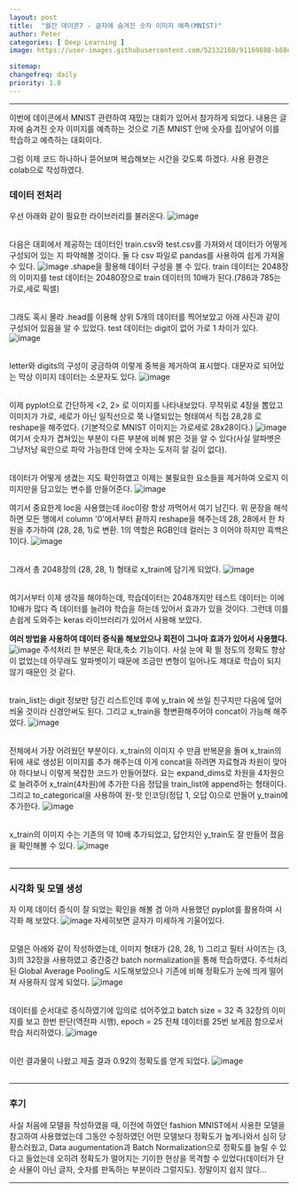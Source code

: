 ```yaml
---
layout: post
title:  "월간 데이콘7 - 글자에 숨겨진 숫자 이미지 예측(MNIST)"
author: Peter
categories: [ Deep Learning ]
image: https://user-images.githubusercontent.com/52132160/91169688-b88e9100-e712-11ea-9bf5-2e45542d41c6.png

sitemap:
changefreq: daily
priority: 1.0
---
```

---

이번에 데이콘에서 MNIST 관련하여 재밌는 대회가 있어서 참가하게 되었다. 내용은 글자에 숨겨진 숫자 이미지를 예측하는 것으로 기존 MNIST 안에 숫자를 집어넣어 이를 학습하고 예측하는 대회이다. 

그럼 이제 코드 하나하나 뜯어보며 복습해보는 시간을 갖도록 하겠다. 
사용 환경은 colab으로 작성하였다.

### 데이터 전처리 

우선 아래와 같이 필요한 라이브러리를 불러온다.
 ![image](https://user-images.githubusercontent.com/52132160/92950805-46e76e80-f498-11ea-8899-78ad95fb2fe8.png)
<br><br>

다음은 대회에서 제공하는 데이터인 train.csv와 test.csv를 가져와서 데이터가 어떻게 구성되어 있는 지 파악해볼 것이다. 둘 다 csv 파일로 pandas를 사용하여 쉽게 가져올 수 있다. 
![image](https://user-images.githubusercontent.com/52132160/92951060-ba897b80-f498-11ea-8d54-7ba55ed6e834.png)
.shape을 활용해 데이터 구성을 볼 수 있다. train 데이터는 2048장의 이미지를 test 데이터는 20480장으로 train 데이터의 10배가 된다.(786과 785는 가로,세로 픽셀)
<br><br>

그래도 혹시 몰라 .head를 이용해 상위 5개의 데이터를 찍어보았고 아래 사진과 같이 구성되어 있음을 알 수 있었다. test 데이터는 digit이 없어 가로 1 차이가 있다.
![image](https://user-images.githubusercontent.com/52132160/92952393-daba3a00-f49a-11ea-9c6e-e4272365643e.png)
<br><br>

letter와 digits의 구성이 궁금하여 이렇게 중복을 제거하여 표시했다.
대문자로 되어있는 막상 이미지 데이터는 소문자도 있다.
![image](https://user-images.githubusercontent.com/52132160/92952665-5320fb00-f49b-11ea-9419-fa83b6a90c3a.png)
<br><br>

이제 pyplot으로 간단하게 <2, 2> 로 이미지를 나타내보았다. 무작위로 4장을 뽑았고 이미지가 가로, 세로가 아닌 일직선으로 쭉 나열되있는 형태여서 직접 28,28 로 reshape을 해주었다. (기본적으로 MNIST 이미지는 가로세로 28x28이다.)
![image](https://user-images.githubusercontent.com/52132160/92952899-b448ce80-f49b-11ea-8d9f-e4c7b38344c1.png)
여기서 숫자가 겹쳐있는 부분이 다른 부분에 비해 밝은 것을 알 수 있다(사실 알파벳은 그냥저냥 육안으로 파악 가능한데 안에 숫자는 도저히 알 길이 없다).
<br><br>

데이터가 어떻게 생겼는 지도 확인하였고 이제는 불필요한 요소들을 제거하여 오로지 이미지만을 담고있는 변수를 만들어준다. 
![image](https://user-images.githubusercontent.com/52132160/92953128-21f4fa80-f49c-11ea-9494-f75266b75a50.png)
<br>

여기서 중요한게 loc을 사용했는데 iloc이랑 항상 까먹어서 여기 남긴다.
위 문장을 해석하면 모든 행에서 column '0'에서부터 끝까지 reshape을 해주는데 28, 28에서 한 차원을 추가하여 (28, 28, 1)로 변환. 1의 역할은 RGB인데 컬러는 3 이어야 하지만 흑백은 1이다. 
![image](https://user-images.githubusercontent.com/52132160/92953598-f32b5400-f49c-11ea-8101-f6e85a02bc41.png)
<br><br>

그래서 총 2048장의 (28, 28, 1) 형태로 x_train에 담기게 되었다.
![image](https://user-images.githubusercontent.com/52132160/92954005-aac06600-f49d-11ea-963b-2df058171488.png)
<br><br>

여기서부터 이제 생각을 해야하는데, 학습데이터는 2048개지만 테스트 데이터는 이에 10배가 많다 즉 데이터를 늘려야 학습을 하는데 있어서 효과가 있을 것이다. 
그런데 이를 손쉽게 도와주는 keras 라이브러리가 있어서 사용해 보았다. 

**여러 방법을 사용하여 데이터 증식을 해보았으나 회전이 그나마 효과가 있어서 사용했다.**
![image](https://user-images.githubusercontent.com/52132160/92954465-726d5780-f49e-11ea-9ab2-71ef015e01b6.png)
주석처리 한 부분은 확대,축소 기능이다. 
사실 눈에 확 띌 정도의 정확도 향상이 없었는데 아무래도 알파벳이기 때문에 조금만 변형이 일어나도 제대로 학습이 되지 않기 때문인 것 같다.
<br><br>

train_list는 digit 정보만 담긴 리스트인데 후에 y_train 에 쓰일 친구지만 다음에 덮어씌울 것이라 신경안써도 된다. 그리고 x_train을 형변환해주어야 concat이 가능해 해주었다.
![image](https://user-images.githubusercontent.com/52132160/92954722-e60f6480-f49e-11ea-8ad4-8cceccaa9bca.png)
<br><br>

전체에서 가장 어려웠던 부분이다. x_train의 이미지 수 만큼 반복문을 돌며 x_train의 뒤에 새로 생성된 이미지를 추가 해주는데 이게 concat을 하려면 자료형과 차원이 맞아야 하다보니 이렇게 복잡한 코드가 만들어졌다. 요는 expand_dims로 차원을 4차원으로 늘려주어 x_train(4차원)에 추가한 다음 정답을 train_list에 append하는 형태이다. 
그리고 to_categorical을 사용하여 원-핫 인코딩(정답 1, 오답 0)으로 만들어 y_train에 추가한다. 
![image](https://user-images.githubusercontent.com/52132160/92954960-4dc5af80-f49f-11ea-8250-22a551163e6c.png)
<br><br>

x_train의 이미지 수는 기존의 약 10배 추가되었고, 답안지인 y_train도 잘 만들어 졌음을 확인해볼 수 있다.
![image](https://user-images.githubusercontent.com/52132160/92955467-228f9000-f4a0-11ea-8abf-9c116f31fd6c.png)
<br><br>

---

### 시각화 및 모델 생성

자 이제 데이터 증식이 잘 되었는 확인을 해볼 겸 아까 사용했던 pyplot를 활용하여 시각화 해 보았다. 
![image](https://user-images.githubusercontent.com/52132160/92993381-16511480-f52c-11ea-80ec-5116ef82a622.png)
자세히보면 글자가 미세하게 기울어있다.
<br><br>

모델은 아래와 같이 작성하였는데, 이미지 형태가 (28, 28, 1) 그리고 필터 사이즈는 (3, 3)의 32장을 사용하였고 중간중간 batch normalization을 통해 학습하였다. 주석처리된 Global Average Pooling도 시도해보았으나 기존에 비해 정확도가 눈에 띄게 떨어져 사용하지 않게 되었다.
![image](https://user-images.githubusercontent.com/52132160/92993508-14d41c00-f52d-11ea-9fba-e0f09e521ba8.png)
<br><br>

데이터를 순서대로 증식하였기에 임의로 섞어주었고 batch size = 32 즉 32장의 이미지를 보고 한번 판단(역전파 시행), epoch = 25 전체 데이터를 25번 보게끔 함으로서 학습 처리하였다. 
![image](https://user-images.githubusercontent.com/52132160/92993627-09cdbb80-f52e-11ea-8ac6-f7c230a4ba9a.png)
<br><br>

이런 결과물이 나왔고 제출 결과 0.92의 정확도를 얻게 되었다. 
![image](https://user-images.githubusercontent.com/52132160/92993685-852f6d00-f52e-11ea-930c-d2fcc0510b42.png)
<br><br>

---

### 후기 

사실 처음에 모델을 작성하였을 때, 이전에 하였던 fashion MNIST에서 사용한 모델을 참고하여 사용했었는데 그동안 수정하였던 어떤 모델보다 정확도가 높게나와서 심히 당황스러웠고, Data augumentation과 Batch Normalization으로 정확도를 늘릴 수 있다고 들었는데 오히려 정확도가 떨어지는 기이한 현상을 목격할 수 있었다(데이터가 단순 사물이 아닌 글자, 숫자를 판독하는 부분이라 그럴지도). 정말이지 쉽지 않다...




---
